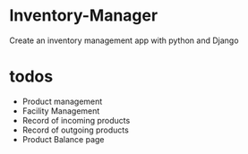 # Inventory-Manager
Create an inventory management app with python and Django
# todos
- Product management
- Facility Management
- Record of incoming products
- Record of outgoing products
- Product Balance page

